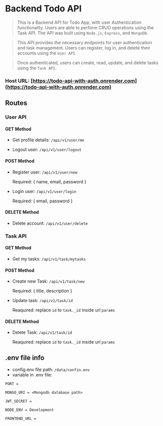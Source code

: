 # Backend Todo API

> This is a Backend API for Todo App, with user Authentication functionality. Users are able to perform CRUD operations using the Task API. The API was built using `Node.js`, `Express`, and `MongoDB`.

> This API provides the necessary endpoints for user authentication and task management. Users can register, log in, and delete their accounts using the `User API`.

> Once authenticated, users can create, read, update, and delete tasks using the `Task API`.

### **Host URL**: [https://todo-api-with-auth.onrender.com](https://todo-api-with-auth.onrender.com)

## **Routes**

### **User API**

#### GET Method

- Get profile details: `/api/v1/user/me`

- Logout user: `/api/v1/user/logout`

#### POST Method

- Register user: `/api/v1/user/new`

  Required: { name, email, password }

- Login user: `/api/v1/user/login`

  Required: { email, password }

#### DELETE Method

- Delete account: `/api/v1/user/delete`

### **Task API**

#### GET Method

- Get my tasks: `/api/v1/task/mytasks`

#### POST Method

- Create new Task: `/api/v1/task/new`

  Required: { title, description }

- Update task: `/api/v1/task/id`

  Reaquired: replace `id` to `task._id` inside url `params`

#### DELETE Method

- Delete Task: `/api/v1/task/id`

  Reaquired: replace `id` to `task._id` inside url `params`

## .env file info

- config.env file path: `/data/confin.env`
- variable in .env file:

```
PORT =

MONGO_URI = <Mongodb database path>

JWT_SECRET =

NODE_ENV = Development

FRONTEND_URL =

```
